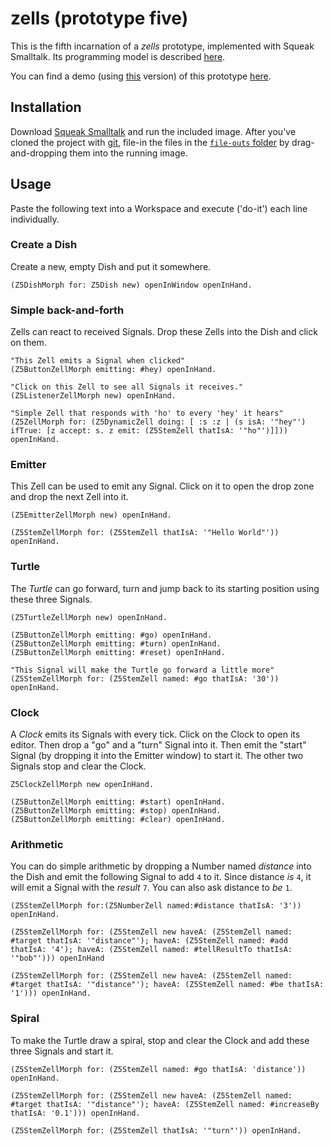 # zells (prototype five)

This is the fifth incarnation of a *zells* prototype, implemented with Squeak Smalltalk. Its programming model is described [here](https://github.com/zells/core/blob/master/model.md).

You can find a demo (using [this](https://github.com/zells/five/tree/12eb77914d39e47493fc94dfbdc5b16d22d7e2fd) version) of this prototype [here](https://www.youtube.com/watch?v=T0fLZ8XceLo).

## Installation

Download [Squeak Smalltalk] and run the included image. After you've cloned the project with [git], file-in the files in the [`file-outs` folder](https://github.com/zells/five/blob/master/file-outs) by drag-and-dropping them into the running image.

[Squeak Smalltalk]: http://squeak.org/
[git]: https://git-scm.com/

## Usage

Paste the following text into a Workspace and execute ('do-it') each line individually.

### Create a Dish

Create a new, empty Dish and put it somewhere.

	(Z5DishMorph for: Z5Dish new) openInWindow openInHand.

### Simple back-and-forth

Zells can react to received Signals. Drop these Zells into the Dish and click on them.

	"This Zell emits a Signal when clicked"
	(Z5ButtonZellMorph emitting: #hey) openInHand.

	"Click on this Zell to see all Signals it receives."
	(Z5ListenerZellMorph new) openInHand.

	"Simple Zell that responds with 'ho' to every 'hey' it hears"
	(Z5ZellMorph for: (Z5DynamicZell doing: [ :s :z | (s isA: '"hey"') ifTrue: [z accept: s. z emit: (Z5StemZell thatIsA: '"ho"')]])) openInHand.

### Emitter

This Zell can be used to emit any Signal. Click on it to open the drop zone and drop the next Zell into it.

	(Z5EmitterZellMorph new) openInHand.

	(Z5StemZellMorph for: (Z5StemZell thatIsA: '"Hello World"')) openInHand.

### Turtle

The *Turtle* can go forward, turn and jump back to its starting position using these three Signals.
	
	(Z5TurtleZellMorph new) openInHand.

	(Z5ButtonZellMorph emitting: #go) openInHand.
	(Z5ButtonZellMorph emitting: #turn) openInHand.
	(Z5ButtonZellMorph emitting: #reset) openInHand.
	
	"This Signal will make the Turtle go forward a little more"
	(Z5StemZellMorph for: (Z5StemZell named: #go thatIsA: '30')) openInHand.

### Clock

A *Clock* emits its Signals with every tick. Click on the Clock to open its editor. Then drop a "go" and a "turn" Signal into it. Then emit the "start" Signal (by dropping it into the Emitter window) to start it. The other two Signals stop and clear the Clock.

	Z5ClockZellMorph new openInHand.

	(Z5ButtonZellMorph emitting: #start) openInHand.
	(Z5ButtonZellMorph emitting: #stop) openInHand.
	(Z5ButtonZellMorph emitting: #clear) openInHand.

### Arithmetic

You can do simple arithmetic by dropping a Number named *distance* into the Dish and emit the following Signal to add `4` to it. Since distance *is* `4`, it will emit a Signal with the *result* `7`. You can also ask distance to *be* `1`.

	(Z5StemZellMorph for:(Z5NumberZell named:#distance thatIsA: '3')) openInHand.

	(Z5StemZellMorph for: (Z5StemZell new haveA: (Z5StemZell named: #target thatIsA: '"distance"'); haveA: (Z5StemZell named: #add thatIsA: '4'); haveA: (Z5StemZell named: #tellResultTo thatIsA: '"bob"'))) openInHand

	(Z5StemZellMorph for: (Z5StemZell new haveA: (Z5StemZell named: #target thatIsA: '"distance"'); haveA: (Z5StemZell named: #be thatIsA: '1'))) openInHand.

### Spiral

To make the Turtle draw a spiral, stop and clear the Clock and add these three Signals and start it.

	(Z5StemZellMorph for: (Z5StemZell named: #go thatIsA: 'distance')) openInHand.

	(Z5StemZellMorph for: (Z5StemZell new haveA: (Z5StemZell named: #target thatIsA: '"distance"'); haveA: (Z5StemZell named: #increaseBy thatIsA: '0.1'))) openInHand.

	(Z5StemZellMorph for: (Z5StemZell thatIsA: '"turn"')) openInHand.

